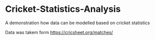 # Cricket-Statistics-Analysis
A demonstration how data can be modelled based on cricket statistics

Data was takem form https://cricsheet.org/matches/ 

